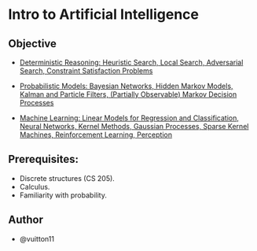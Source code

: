 # Intro to Artificial Intelligence
## Objective 
* [Deterministic Reasoning: Heuristic Search, Local Search, Adversarial Search, Constraint Satisfaction Problems](https://github.com/vuitton11/Intro-to-AI/tree/master/Homework%202)

* [Probabilistic Models: Bayesian Networks, Hidden Markov Models, Kalman and Particle Filters, (Partially Observable) Markov Decision Processes](https://github.com/vuitton11/Intro-to-AI/tree/master/Homework%203)

* [Machine Learning: Linear Models for Regression and Classification, Neural Networks, Kernel Methods, Gaussian Processes, Sparse Kernel Machines, Reinforcement Learning, Perception](https://github.com/vuitton11/Intro-to-AI/tree/master/Image%20Classification)

## Prerequisites:
* Discrete structures (CS 205).
* Calculus.
* Familiarity with probability.

## Author
* @vuitton11
